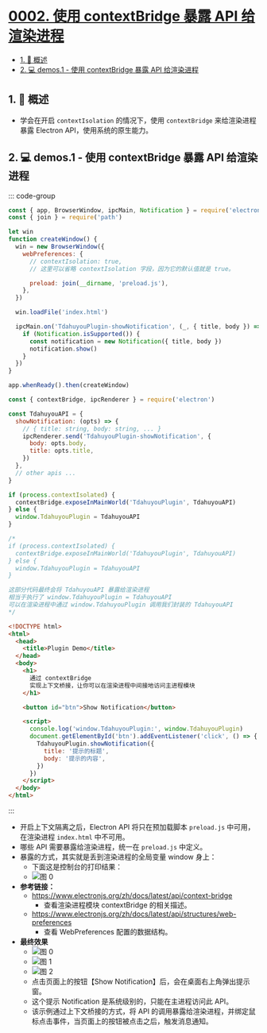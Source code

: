 # [0002. 使用 contextBridge 暴露 API 给渲染进程](https://github.com/Tdahuyou/TNotes.electron/tree/main/notes/0002.%20%E4%BD%BF%E7%94%A8%20contextBridge%20%E6%9A%B4%E9%9C%B2%20API%20%E7%BB%99%E6%B8%B2%E6%9F%93%E8%BF%9B%E7%A8%8B)

<!-- region:toc -->

- [1. 📝 概述](#1--概述)
- [2. 💻 demos.1 - 使用 contextBridge 暴露 API 给渲染进程](#2--demos1---使用-contextbridge-暴露-api-给渲染进程)

<!-- endregion:toc -->

## 1. 📝 概述

- 学会在开启 `contextIsolation` 的情况下，使用 `contextBridge` 来给渲染进程暴露 Electron API，使用系统的原生能力。

## 2. 💻 demos.1 - 使用 contextBridge 暴露 API 给渲染进程

::: code-group

```javascript [index.js] {11}
const { app, BrowserWindow, ipcMain, Notification } = require('electron')
const { join } = require('path')

let win
function createWindow() {
  win = new BrowserWindow({
    webPreferences: {
      // contextIsolation: true,
      // 这里可以省略 contextIsolation 字段，因为它的默认值就是 true。

      preload: join(__dirname, 'preload.js'),
    },
  })

  win.loadFile('index.html')

  ipcMain.on('TdahuyouPlugin-showNotification', (_, { title, body }) => {
    if (Notification.isSupported()) {
      const notification = new Notification({ title, body })
      notification.show()
    }
  })
}

app.whenReady().then(createWindow)
```

```javascript [preload.js] {14-18}
const { contextBridge, ipcRenderer } = require('electron')

const TdahuyouAPI = {
  showNotification: (opts) => {
    // { title: string, body: string, ... }
    ipcRenderer.send('TdahuyouPlugin-showNotification', {
      body: opts.body,
      title: opts.title,
    })
  },
  // other apis ...
}

if (process.contextIsolated) {
  contextBridge.exposeInMainWorld('TdahuyouPlugin', TdahuyouAPI)
} else {
  window.TdahuyouPlugin = TdahuyouAPI
}

/* 
if (process.contextIsolated) {
  contextBridge.exposeInMainWorld('TdahuyouPlugin', TdahuyouAPI)
} else {
  window.TdahuyouPlugin = TdahuyouAPI
}

这部分代码最终会将 TdahuyouAPI 暴露给渲染进程
相当于执行了 window.TdahuyouPlugin = TdahuyouAPI
可以在渲染进程中通过 window.TdahuyouPlugin 调用我们封装的 TdahuyouAPI
*/
```

```html [index.html] {17-20}
<!DOCTYPE html>
<html>
  <head>
    <title>Plugin Demo</title>
  </head>
  <body>
    <h1>
      通过 contextBridge
      实现上下文桥接，让你可以在渲染进程中间接地访问主进程模块
    </h1>

    <button id="btn">Show Notification</button>

    <script>
      console.log('window.TdahuyouPlugin:', window.TdahuyouPlugin)
      document.getElementById('btn').addEventListener('click', () => {
        TdahuyouPlugin.showNotification({
          title: '提示的标题',
          body: '提示的内容',
        })
      })
    </script>
  </body>
</html>
```

:::

- 开启上下文隔离之后，Electron API 将只在预加载脚本 `preload.js` 中可用，在渲染进程 `index.html` 中不可用。
- 哪些 API 需要暴露给渲染进程，统一在 `preload.js` 中定义。
- 暴露的方式，其实就是丢到渲染进程的全局变量 window 身上：
  - 下面这是控制台的打印结果：
  - ![图 0](https://cdn.jsdelivr.net/gh/Tdahuyou/imgs@main/2025-05-03-08-23-14.png)
- **参考链接：**
  - https://www.electronjs.org/zh/docs/latest/api/context-bridge
    - 查看渲染进程模块 contextBridge 的相关描述。
  - https://www.electronjs.org/zh/docs/latest/api/structures/web-preferences
    - 查看 WebPreferences 配置的数据结构。
- **最终效果**
  - ![图 0](https://cdn.jsdelivr.net/gh/Tdahuyou/imgs@main/2025-05-03-08-23-14.png)
  - ![图 1](https://cdn.jsdelivr.net/gh/Tdahuyou/imgs@main/2025-05-03-08-23-46.png)
  - ![图 2](https://cdn.jsdelivr.net/gh/Tdahuyou/imgs@main/2025-05-03-08-23-56.png)
  - 点击页面上的按钮【Show Notification】后，会在桌面右上角弹出提示窗。
  - 这个提示 Notification 是系统级别的，只能在主进程访问此 API。
  - 该示例通过上下文桥接的方式，将 API 的调用暴露给渲染进程，并绑定鼠标点击事件，当页面上的按钮被点击之后，触发消息通知。

